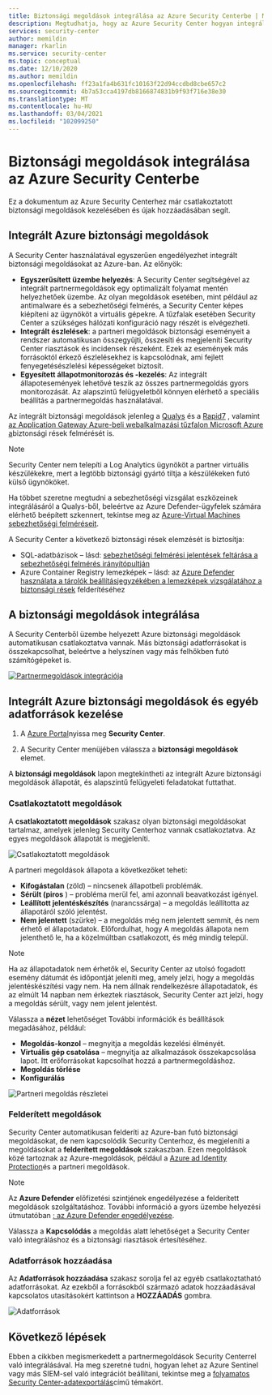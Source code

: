 ```yaml
---
title: Biztonsági megoldások integrálása az Azure Security Centerbe | Microsoft Docs
description: Megtudhatja, hogy az Azure Security Center hogyan integrálható a partnerekkel az Azure-erőforrások általános biztonságának növelése érdekében.
services: security-center
author: memildin
manager: rkarlin
ms.service: security-center
ms.topic: conceptual
ms.date: 12/10/2020
ms.author: memildin
ms.openlocfilehash: ff23a1fa4b631fc10163f22d94ccdbd8cbe657c2
ms.sourcegitcommit: 4b7a53cca4197db8166874831b9f93f716e38e30
ms.translationtype: MT
ms.contentlocale: hu-HU
ms.lasthandoff: 03/04/2021
ms.locfileid: "102099250"
---
```

# <a name="integrate-security-solutions-in-azure-security-center"></a>Biztonsági megoldások integrálása az Azure Security Centerbe
Ez a dokumentum az Azure Security Centerhez már csatlakoztatott biztonsági megoldások kezelésében és újak hozzáadásában segít.

## <a name="integrated-azure-security-solutions"></a>Integrált Azure biztonsági megoldások
A Security Center használatával egyszerűen engedélyezhet integrált biztonsági megoldásokat az Azure-ban. Az előnyök:

- **Egyszerűsített üzembe helyezés**: A Security Center segítségével az integrált partnermegoldások egy optimalizált folyamat mentén helyezhetőek üzembe. Az olyan megoldások esetében, mint például az antimalware és a sebezhetőségi felmérés, a Security Center képes kiépíteni az ügynököt a virtuális gépekre. A tűzfalak esetében Security Center a szükséges hálózati konfiguráció nagy részét is elvégezheti.
- **Integrált észlelések**: a partneri megoldások biztonsági eseményeit a rendszer automatikusan összegyűjti, összesíti és megjeleníti Security Center riasztások és incidensek részeként. Ezek az események más forrásoktól érkező észlelésekhez is kapcsolódnak, ami fejlett fenyegetésészlelési képességeket biztosít.
- **Egyesített állapotmonitorozás és -kezelés**: Az integrált állapotesemények lehetővé teszik az összes partnermegoldás gyors monitorozását. Az alapszintű felügyeletből könnyen elérhető a speciális beállítás a partnermegoldás használatával.

Az integrált biztonsági megoldások jelenleg a [Qualys](https://www.qualys.com/public-cloud/#azure) és a [Rapid7](https://www.rapid7.com/products/insightvm/) , valamint [az Application Gateway Azure-beli webalkalmazási tűzfalon Microsoft Azure a](../web-application-firewall/ag/ag-overview.md)biztonsági rések felmérését is.

> [!NOTE]
> Security Center nem telepíti a Log Analytics ügynököt a partner virtuális készülékekre, mert a legtöbb biztonsági gyártó tiltja a készülékeken futó külső ügynököket.

Ha többet szeretne megtudni a sebezhetőségi vizsgálat eszközeinek integrálásáról a Qualys-ből, beleértve az Azure Defender-ügyfelek számára elérhető beépített szkennert, tekintse meg az [Azure-Virtual Machines sebezhetőségi felméréseit](deploy-vulnerability-assessment-vm.md).

A Security Center a következő biztonsági rések elemzését is biztosítja:

* SQL-adatbázisok – lásd: [sebezhetőségi felmérési jelentések feltárása a sebezhetőségi felmérés irányítópultján](defender-for-sql-on-machines-vulnerability-assessment.md#explore-vulnerability-assessment-reports)
* Azure Container Registry lemezképek – lásd: az [Azure Defender használata a tárolók beállításjegyzékében a lemezképek vizsgálatához a biztonsági rések](defender-for-container-registries-usage.md) felderítéséhez

## <a name="how-security-solutions-are-integrated"></a>A biztonsági megoldások integrálása
A Security Centerből üzembe helyezett Azure biztonsági megoldások automatikusan csatlakoztatva vannak. Más biztonsági adatforrásokat is összekapcsolhat, beleértve a helyszínen vagy más felhőkben futó számítógépeket is.

[![Partnermegoldások integrációja](./media/security-center-partner-integration/security-solutions-page.png)](./media/security-center-partner-integration/security-solutions-page.png#lightbox)

## <a name="manage-integrated-azure-security-solutions-and-other-data-sources"></a>Integrált Azure biztonsági megoldások és egyéb adatforrások kezelése

1. A [Azure Portal](https://azure.microsoft.com/features/azure-portal/)nyissa meg **Security Center**.

1. A Security Center menüjében válassza a **biztonsági megoldások** elemet.

A **biztonsági megoldások** lapon megtekintheti az integrált Azure biztonsági megoldások állapotát, és alapszintű felügyeleti feladatokat futtathat.

### <a name="connected-solutions"></a>Csatlakoztatott megoldások

A **csatlakoztatott megoldások** szakasz olyan biztonsági megoldásokat tartalmaz, amelyek jelenleg Security Centerhoz vannak csatlakoztatva. Az egyes megoldások állapotát is megjeleníti.  

![Csatlakoztatott megoldások](./media/security-center-partner-integration/connected-solutions.png)

A partneri megoldások állapota a következőket teheti:

* **Kifogástalan** (zöld) – nincsenek állapotbeli problémák.
* **Sérült (piros** ) – probléma merül fel, ami azonnali beavatkozást igényel.
* **Leállított jelentéskészítés** (narancssárga) – a megoldás leállította az állapotáról szóló jelentést.
* **Nem jelentett** (szürke) – a megoldás még nem jelentett semmit, és nem érhető el állapotadatok. Előfordulhat, hogy A megoldás állapota nem jelenthető le, ha a közelmúltban csatlakozott, és még mindig települ.

> [!NOTE]
> Ha az állapotadatok nem érhetők el, Security Center az utolsó fogadott esemény dátumát és időpontját jeleníti meg, amely jelzi, hogy a megoldás jelentéskészítési vagy nem. Ha nem állnak rendelkezésre állapotadatok, és az elmúlt 14 napban nem érkeztek riasztások, Security Center azt jelzi, hogy a megoldás sérült, vagy nem jelent jelentést.
>
>

Válassza a **nézet** lehetőséget További információk és beállítások megadásához, például:

   - **Megoldás-konzol** – megnyitja a megoldás kezelési élményét.
   - **Virtuális gép csatolása** – megnyitja az alkalmazások összekapcsolása lapot. Itt erőforrásokat kapcsolhat hozzá a partnermegoldáshoz.
   - **Megoldás törlése**
   - **Konfigurálás**

   ![Partneri megoldás részletei](./media/security-center-partner-integration/partner-solutions-detail.png)


### <a name="discovered-solutions"></a>Felderített megoldások

Security Center automatikusan felderíti az Azure-ban futó biztonsági megoldásokat, de nem kapcsolódik Security Centerhoz, és megjeleníti a megoldásokat a **felderített megoldások** szakaszban. Ezen megoldások közé tartoznak az Azure-megoldások, például a [Azure ad Identity Protection](../active-directory/identity-protection/overview-identity-protection.md)és a partneri megoldások.

> [!NOTE]
> Az **Azure Defender** előfizetési szintjének engedélyezése a felderített megoldások szolgáltatáshoz. További információ a gyors üzembe helyezési útmutatóban [: az Azure Defender engedélyezése](enable-azure-defender.md).

Válassza a **Kapcsolódás** a megoldás alatt lehetőséget a Security Center való integráláshoz és a biztonsági riasztások értesítéséhez.

### <a name="add-data-sources"></a>Adatforrások hozzáadása

Az **Adatforrások hozzáadása** szakasz sorolja fel az egyéb csatlakoztatható adatforrásokat. Az ezekből a forrásokból származó adatok hozzáadásával kapcsolatos utasításokért kattintson a **HOZZÁADÁS** gombra.

![Adatforrások](./media/security-center-partner-integration/add-data-sources.png)



## <a name="next-steps"></a>Következő lépések

Ebben a cikkben megismerkedett a partnermegoldások Security Centerrel való integrálásával. Ha meg szeretné tudni, hogyan lehet az Azure Sentinel vagy más SIEM-sel való integrációt beállítani, tekintse meg a [folyamatos Security Center-adatexportálás](continuous-export.md)című témakört.
